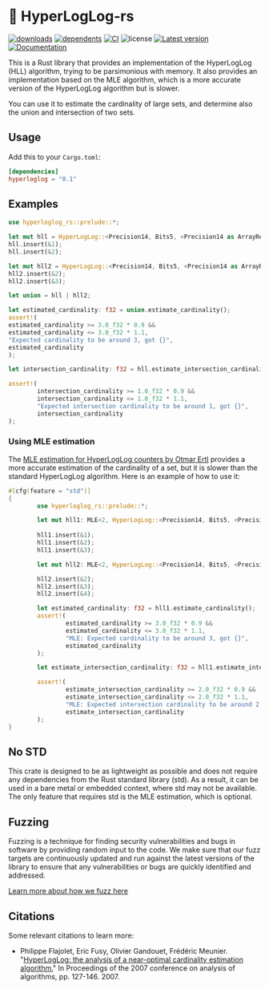 # 🧮 HyperLogLog-rs
[![downloads](https://img.shields.io/crates/d/hyperloglog-rs)](https://crates.io/crates/hyperloglog-rs)
[![dependents](https://img.shields.io/librariesio/dependents/cargo/hyperloglog-rs)](https://crates.io/crates/hyperloglog-rs/reverse_dependencies)
[![CI](https://github.com/LucaCappelletti94/hyperloglog-rs/actions/workflows/rust.yml/badge.svg)](https://github.com/LucaCappelletti94/hyperloglog-rs/actions)
![license](https://img.shields.io/crates/l/hyperloglog-rs)
[![Latest version](https://img.shields.io/crates/v/hyperloglog-rs.svg)](https://crates.io/crates/hyperloglog-rs)
[![Documentation](https://docs.rs/hyperloglog-rs/badge.svg)](https://docs.rs/hyperloglog-rs)

This is a Rust library that provides an implementation of the HyperLogLog (HLL) algorithm, trying to be parsimonious with memory.
It also provides an implementation based on the MLE algorithm, which is a more accurate version of the HyperLogLog algorithm but is slower.

You can use it to estimate the cardinality of large sets, and determine also the union and intersection of two sets.

## Usage

Add this to your `Cargo.toml`:

```toml
[dependencies]
hyperloglog = "0.1"
```

## Examples

```rust
use hyperloglog_rs::prelude::*;

let mut hll = HyperLogLog::<Precision14, Bits5, <Precision14 as ArrayRegister<Bits5>>::ArrayRegister>::default();
hll.insert(&1);
hll.insert(&2);

let mut hll2 = HyperLogLog::<Precision14, Bits5, <Precision14 as ArrayRegister<Bits5>>::ArrayRegister>::default();
hll2.insert(&2);
hll2.insert(&3);

let union = hll | hll2;

let estimated_cardinality: f32 = union.estimate_cardinality();
assert!(
estimated_cardinality >= 3.0_f32 * 0.9 &&
estimated_cardinality <= 3.0_f32 * 1.1,
"Expected cardinality to be around 3, got {}",
estimated_cardinality
);

let intersection_cardinality: f32 = hll.estimate_intersection_cardinality(&hll2);

assert!(
        intersection_cardinality >= 1.0_f32 * 0.9 &&
        intersection_cardinality <= 1.0_f32 * 1.1,
        "Expected intersection cardinality to be around 1, got {}",
        intersection_cardinality
);
```

### Using MLE estimation
The [MLE estimation for HyperLogLog counters by Otmar Ertl](https://oertl.github.io/hyperloglog-sketch-estimation-paper/paper/paper.pdf) provides a more accurate estimation of the cardinality of a set, but it is slower than the standard HyperLogLog algorithm. Here is an example of how to use it:

```rust
#[cfg(feature = "std")]
{
        use hyperloglog_rs::prelude::*;

        let mut hll1: MLE<2, HyperLogLog::<Precision14, Bits5, <Precision14 as ArrayRegister<Bits5>>::ArrayRegister>> = MLE::default();
        
        hll1.insert(&1);
        hll1.insert(&2);
        hll1.insert(&3);

        let mut hll2: MLE<2, HyperLogLog::<Precision14, Bits5, <Precision14 as ArrayRegister<Bits5>>::ArrayRegister>> = MLE::default();

        hll2.insert(&2);
        hll2.insert(&3);
        hll2.insert(&4);

        let estimated_cardinality: f32 = hll1.estimate_cardinality();
        assert!(
                estimated_cardinality >= 3.0_f32 * 0.9 &&
                estimated_cardinality <= 3.0_f32 * 1.1,
                "MLE: Expected cardinality to be around 3, got {}",
                estimated_cardinality
        );

        let estimate_intersection_cardinality: f32 = hll1.estimate_intersection_cardinality(&hll2);

        assert!(
                estimate_intersection_cardinality >= 2.0_f32 * 0.9 &&
                estimate_intersection_cardinality <= 2.0_f32 * 1.1,
                "MLE: Expected intersection cardinality to be around 2, got {}",
                estimate_intersection_cardinality
        );
}
```

## No STD
This crate is designed to be as lightweight as possible and does not require any dependencies from the Rust standard library (std). As a result, it can be used in a bare metal or embedded context, where std may not be available. The only feature that requires std is the MLE estimation, which is optional.

## Fuzzing
Fuzzing is a technique for finding security vulnerabilities and bugs in software by providing random input to the code. We make sure that our fuzz targets are continuously updated and run against the latest versions of the library to ensure that any vulnerabilities or bugs are quickly identified and addressed.

[Learn more about how we fuzz here](https://github.com/LucaCappelletti94/hyperloglog-rs/tree/main/fuzz)

## Citations
Some relevant citations to learn more:

* Philippe Flajolet, Eric Fusy, Olivier Gandouet, Frédéric Meunier. "[HyperLogLog: the analysis of a near-optimal cardinality estimation algorithm.](https://hal.science/file/index/docid/406166/filename/FlFuGaMe07.pdf)" In Proceedings of the 2007 conference on analysis of algorithms, pp. 127-146. 2007.
